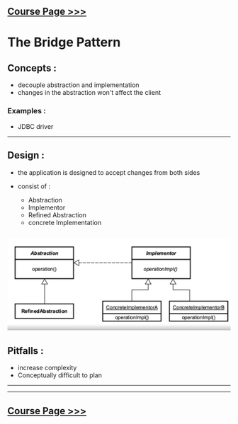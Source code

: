 [Course Page >>>](../README.md)
---
# The Bridge Pattern

## Concepts :
- decouple abstraction and implementation
- changes in the abstraction won't affect the client

### Examples :
- JDBC driver
---
## Design :
- the application is designed to accept changes from both sides

- consist of :
    - Abstraction
    - Implementor
    - Refined Abstraction
    - concrete Implementation
  
![Bridge Pattern](../media/2.PNG)
---
## Pitfalls :
- increase complexity
- Conceptually difficult to plan
---









---
[Course Page >>>](../README.md)
---
